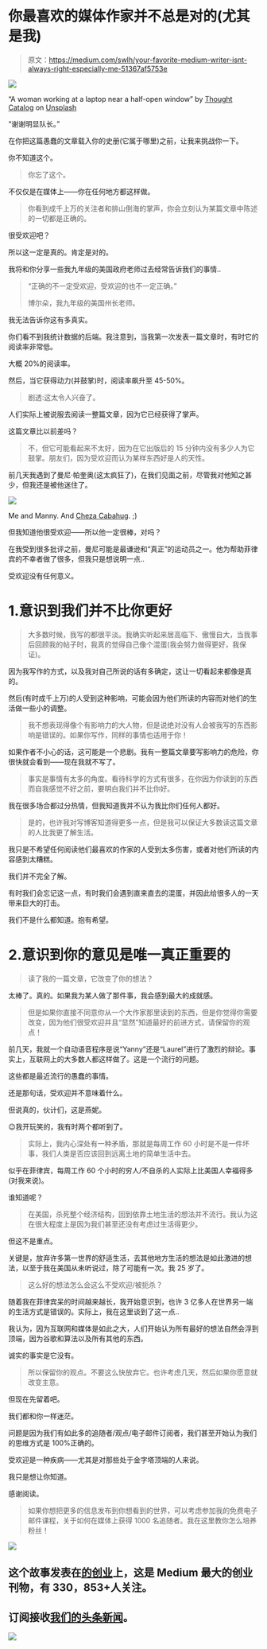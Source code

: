 # 你最喜欢的媒体作家并不总是对的(尤其是我)

> 原文：<https://medium.com/swlh/your-favorite-medium-writer-isnt-always-right-especially-me-51367af5753e>

![](img/1a4057389a1fd6eb3d9c200e5d557d6b.png)

“A woman working at a laptop near a half-open window” by [Thought Catalog](https://unsplash.com/@thoughtcatalog?utm_source=medium&utm_medium=referral) on [Unsplash](https://unsplash.com?utm_source=medium&utm_medium=referral)

“谢谢明显队长。”

在你把这篇愚蠢的文章载入你的史册(它属于哪里)之前，让我来挑战你一下。

你不知道这个。

> 你忘了这个。

不仅仅是在媒体上——你在任何地方都这样做。

> 你看到成千上万的关注者和排山倒海的掌声，你会立刻认为某篇文章中陈述的一切都是正确的。

很受欢迎吧？

所以这一定是真的。肯定是对的。

我将和你分享一些我九年级的美国政府老师过去经常告诉我们的事情..

> “正确的不一定受欢迎，受欢迎的也不一定正确。”
> 
> 博尔朵，我九年级的美国州长老师。

我无法告诉你这有多真实。

你们看不到我统计数据的后端。我注意到，当我第一次发表一篇文章时，有时它的阅读率非常低。

大概 20%的阅读率。

然后，当它获得动力(并鼓掌)时，阅读率飙升至 45-50%。

> 剧透:这太令人兴奋了。

人们实际上被说服去阅读一整篇文章，因为它已经获得了掌声。

这篇文章比以前差吗？

> 不，但它可能看起来不太好，因为在它出版后的 15 分钟内没有多少人为它鼓掌。朋友们，因为受欢迎而认为某样东西好是人的天性。

前几天我遇到了曼尼·帕奎奥(这太疯狂了)，在我们见面之前，尽管我对他知之甚少，但我还是被他迷住了。

![](img/a50b242661e85a835440d8daa15d678c.png)

Me and Manny. And [Cheza Cabahug](https://medium.com/u/adbefd4ac40e?source=post_page-----51367af5753e--------------------------------). ;)

但我知道他很受欢迎——所以他一定很棒，对吗？

在我受到很多批评之前，曼尼可能是最谦逊和“真正”的运动员之一。他为帮助菲律宾的不幸者做了很多，但我只是想说明一点..

受欢迎没有任何意义。

# 1.意识到我们并不比你更好

> 大多数时候，我写的都很平淡。我确实听起来居高临下、傲慢自大，当我事后回顾我的帖子时，我真的觉得自己像个混蛋(我会努力做得更好，我保证)。

因为我写作的方式，以及我对自己所说的话有多确定，这让一切看起来都像是真的。

然后(有时成千上万)的人受到这种影响，可能会因为他们所读的内容而对他们的生活做一些小的调整。

> 我不想表现得像个有影响力的大人物，但是说绝对没有人会被我写的东西影响是错误的。如果你写作，同样的事情也适用于你！

如果作者不小心的话，这可能是一个悲剧。我有一整篇文章要写影响力的危险，你很快就会看到——现在我就不写了。

> 事实是事情有太多的角度。看待科学的方式有很多，在你因为你读到的东西而自我感觉不好之前，要明白我们并不比你好。

我在很多场合都过分热情，但我知道我并不认为我比你们任何人都好。

> 是的，也许我对写博客知道得更多一点，但是我可以保证大多数读这篇文章的人比我更了解生活。

我只是不希望任何阅读他们最喜欢的作家的人受到太多伤害，或者对他们所读的内容感到太糟糕。

我们并不完全了解。

有时我们会忘记这一点，有时我们会遇到直来直去的混蛋，并因此给很多人的一天带来巨大的打击。

我们不是什么都知道。抱有希望。

# 2.意识到你的意见是唯一真正重要的

> 读了我的一篇文章，它改变了你的想法？

太棒了。真的。如果我为某人做了那件事，我会感到最大的成就感。

> 但是如果你直接不同意你从一个大作家那里读到的东西，但是你觉得你需要改变，因为他们很受欢迎并且“显然”知道最好的前进方式，请保留你的观点！

前几天，我就一个自动语音程序是说“Yanny”还是“Laurel”进行了激烈的辩论。事实上，互联网上的大多数人都这样做了。这是一个流行的问题。

这些都是最近流行的愚蠢的事情。

还是那句话，受欢迎并不意味着什么。

但说真的，伙计们，这是燕妮。

😉我开玩笑的，我有时两个都听到了。

> 实际上，我内心深处有一种矛盾，那就是每周工作 60 小时是不是一件坏事，我们人类是否应该回到远离土地的简单生活中去。

似乎在菲律宾，每周工作 60 个小时的穷人/不自杀的人实际上比美国人幸福得多(对我来说)。

谁知道呢？

> 在美国，杀死整个经济结构，回到依靠土地生活的想法并不流行。我认为这在很大程度上是因为我们甚至还没有考虑过生活得更少。

但这不是重点。

关键是，放弃许多第一世界的舒适生活，去其他地方生活的想法是如此激进的想法，以至于我在美国从未听说过，除了可能有一次。我 25 岁了。

> 这么好的想法怎么会这么不受欢迎/被扼杀？

随着我在菲律宾呆的时间越来越长，我开始意识到，也许 3 亿多人在世界另一端的生活方式是错误的。实际上，我在这里谈到了这一点..

我认为，因为互联网和媒体是如此之大，人们开始认为所有最好的想法自然会浮到顶端，因为谷歌和算法以及所有其他的东西。

诚实的事实是它没有。

> 所以保留你的观点。不要这么快放弃它。也许考虑几天，然后如果你愿意就改变主意。

但现在先留着吧。

我们都和你一样迷茫。

问题是因为我们有如此多的追随者/观点/电子邮件订阅者，我们甚至开始认为我们的思维方式是 100%正确的。

受欢迎是一种疾病——尤其是对那些处于金字塔顶端的人来说。

我只是想让你知道。

感谢阅读。

> 如果你想把更多的信息发布到你想看到的世界，可以考虑参加我的免费电子邮件课程，关于如何在媒体上获得 1000 名追随者。我在这里教你怎么培养粉丝！

[![](img/308a8d84fb9b2fab43d66c117fcc4bb4.png)](https://medium.com/swlh)

## 这个故事发表在[的创业](https://medium.com/swlh)上，这是 Medium 最大的创业刊物，有 330，853+人关注。

## 订阅接收[我们的头条新闻](http://growthsupply.com/the-startup-newsletter/)。

[![](img/b0164736ea17a63403e660de5dedf91a.png)](https://medium.com/swlh)
